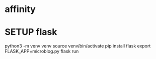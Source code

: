 # affinity

# SETUP flask
python3 -m venv venv
source venv/bin/activate
pip install flask
export FLASK_APP=microblog.py
flask run 


